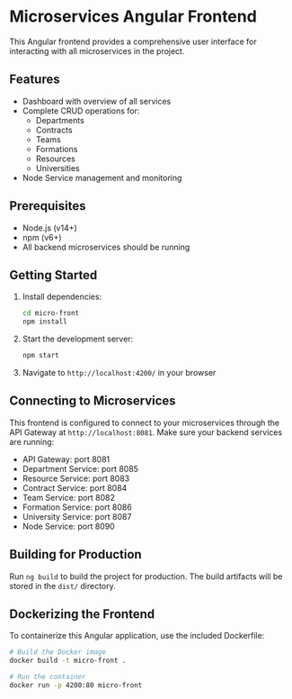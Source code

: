 # Microservices Angular Frontend

This Angular frontend provides a comprehensive user interface for interacting with all microservices in the project.

## Features

* Dashboard with overview of all services
* Complete CRUD operations for:
  * Departments
  * Contracts
  * Teams
  * Formations
  * Resources
  * Universities
* Node Service management and monitoring


## Prerequisites

* Node.js (v14+)
* npm (v6+)
* All backend microservices should be running

## Getting Started

1. Install dependencies:
   ```bash
   cd micro-front
   npm install
   ```

2. Start the development server:
   ```bash
   npm start
   ```

3. Navigate to `http://localhost:4200/` in your browser

## Connecting to Microservices

This frontend is configured to connect to your microservices through the API Gateway at `http://localhost:8081`. Make sure your backend services are running:

* API Gateway: port 8081
* Department Service: port 8085
* Resource Service: port 8083
* Contract Service: port 8084
* Team Service: port 8082
* Formation Service: port 8086
* University Service: port 8087
* Node Service: port 8090


## Building for Production

Run `ng build` to build the project for production. The build artifacts will be stored in the `dist/` directory.

## Dockerizing the Frontend

To containerize this Angular application, use the included Dockerfile:

```bash
# Build the Docker image
docker build -t micro-front .

# Run the container
docker run -p 4200:80 micro-front
```




